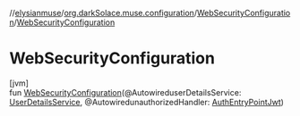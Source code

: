 //[elysianmuse](../../../index.md)/[org.darkSolace.muse.configuration](../index.md)/[WebSecurityConfiguration](index.md)/[WebSecurityConfiguration](-web-security-configuration.md)

# WebSecurityConfiguration

[jvm]\
fun [WebSecurityConfiguration](-web-security-configuration.md)(@AutowireduserDetailsService: [UserDetailsService](../../org.darkSolace.muse.security.service/-user-details-service/index.md), @AutowiredunauthorizedHandler: [AuthEntryPointJwt](../../org.darkSolace.muse.security.service/-auth-entry-point-jwt/index.md))
